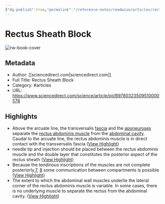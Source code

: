 ```yaml
---
{"dg-publish":true,"permalink":"/reference-notes/readwise/articles/rectus-sheath-block/"}
---
```


# Rectus Sheath Block

![rw-book-cover](https://ars.els-cdn.com/content/image/3-s2.0-C20150054028-cov150h.gif)

## Metadata
- Author: [[sciencedirect.com\|sciencedirect.com]]
- Full Title: Rectus Sheath Block
- Category: #articles
- URL: https://www.sciencedirect.com/science/article/pii/B9780323509510000578

## Highlights
- Above the arcuate line, the transversalis [fascia](https://www.sciencedirect.com/topics/medicine-and-dentistry/fascia) and the [aponeuroses](https://www.sciencedirect.com/topics/medicine-and-dentistry/aponeurosis) separate the [rectus abdominis muscle](https://www.sciencedirect.com/topics/medicine-and-dentistry/rectus-abdominis-muscle) from the [abdominal cavity](https://www.sciencedirect.com/topics/medicine-and-dentistry/abdominal-cavity). Caudal to the arcuate line, the rectus abdominis muscle is in direct contact with the transversalis fascia ([View Highlight](https://read.readwise.io/read/01grh0k24ysjtzhgtv3tgjzryq))
- needle tip and injection should be placed between the rectus abdominis muscle and the double layer that constitutes the posterior aspect of the rectus sheath ([View Highlight](https://read.readwise.io/read/01grh0prqhdh75z7239ecr7aft))
- Because the tendinous inscriptions of the muscles are not complete posteriorly,[7](https://www.sciencedirect.com/science/article/pii/B9780323509510000578#bib7), [8](https://www.sciencedirect.com/science/article/pii/B9780323509510000578#bib8) some communication between compartments is possible ([View Highlight](https://read.readwise.io/read/01grh0senwzb16rg072k74ac5j))
- The extent to which the abdominal wall muscles underlie the lateral corner of the rectus abdominis muscle is variable. In some cases, there is no underlying muscle to separate the rectus from the abdominal cavity. ([View Highlight](https://read.readwise.io/read/01grh1386eg9rb1xpqb9w24y3d))
